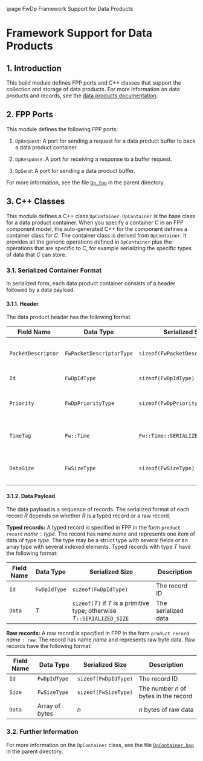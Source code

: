 \page FwDp Framework Support for Data Products
# Framework Support for Data Products

## 1. Introduction

This build module defines FPP ports and C++ classes that support
the collection and storage of data products.
For more information on data products and records, see the
[data products documentation](../../../docs/Design/data-products.md).

## 2. FPP Ports

This module defines the following FPP ports:

1. `DpRequest`: A port for sending a request for a data product buffer to back 
   a data product container.

2. `DpResponse`: A port for receiving a response to a buffer request.

3. `DpSend`: A port for sending a data product buffer.

For more information, see the file [`Dp.fpp`](../Dp.fpp) in the parent 
directory.

## 3. C++ Classes

This module defines a C++ class `DpContainer`.
`DpContainer` is the base class for a data product container.
When you specify a container _C_ in an FPP component model, 
the auto-generated C++ for the component defines a container
class for _C_.
The container class is derived from `DpContainer`.
It provides all the generic operations defined in `DpContainer`
plus the operations that are specific to _C_, for example
serializing the specific types of data that _C_ can store.

### 3.1. Serialized Container Format

In serialized form, each data product container consists of a header 
followed by a data payload.

#### 3.1.1. Header

The data product header has the following format.

|Field Name|Data Type|Serialized Size|Description|
|----------|---------|---------------|-----------|
|`PacketDescriptor`|`FwPacketDescriptorType`|`sizeof(FwPacketDescriptorType)`|The F Prime packet descriptor `FW_PACKET_DP`.|
|`Id`|`FwDpIdType`|`sizeof(FwDpIdType)`|The container ID|
|`Priority`|`FwDpPriorityType`|`sizeof(FwDpPriorityType)`|The container default priority|
|`TimeTag`|`Fw::Time`|`Fw::Time::SERIALIZED_SIZE`|The time tag associated with the container|
|`DataSize`|`FwSizeType`|`sizeof(FwSizeType)`|The size of the data payload in bytes|

#### 3.1.2. Data Payload

The data payload is a sequence of records.
The serialized format of each record _R_ depends on whether _R_ is a typed
record or a raw record.

**Typed records:**
A typed record is specified in FPP in the form `product record` _name_ `:` _type_.
The record has name _name_ and represents one item of data of type _type_.
The type may be a struct type with several fields or an array type with
several indexed elements.
Typed records with type _T_ have the following format:

|Field Name|Data Type|Serialized Size|Description|
|----------|---------|---------------|-----------|
|`Id`|`FwDpIdType`|`sizeof(FwDpIdType)`|The record ID|
|`Data`|_T_|`sizeof(`_T_`)` if _T_ is a primitive type; otherwise _T_`::SERIALIZED_SIZE`|The serialized data|

**Raw records:**
A raw record is specified in FPP in the form `product record` _name_ `: raw`.
The record has name _name_ and represents raw byte data.
Raw records have the following format:

|Field Name|Data Type|Serialized Size|Description|
|----------|---------|---------------|-----------|
|`Id`|`FwDpIdType`|`sizeof(FwDpIdType)`|The record ID|
|`Size`|`FwSizeType`|`sizeof(FwSizeType)`|The number _n_ of bytes in the record|
|`Data`|Array of bytes|_n_|_n_ bytes of raw data|

### 3.2. Further Information

For more information on the `DpContainer` class, see the file [`DpContainer.hpp`](../DpContainer.hpp) in 
the parent directory.
